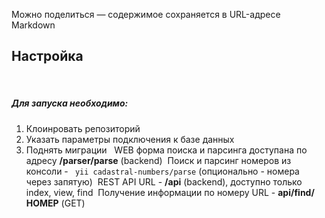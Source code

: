 Можно поделиться — содержимое сохраняется в URL-адресе
Markdown
​
## Настройка
​
##### Для запуска необходимо:
1. Клоинровать репозиторий
2. Указать параметры подключения к базе данных 
3. Поднять миграции
​
​
WEB форма поиска и парсинга доступана по адресу **/parser/parse** (backend)
​
Поиск и парсинг номеров из консоли - ``` yii cadastral-numbers/parse``` (опционально - номера через запятую)
​
REST API URL -  **/api** (backend), доступно только index, view, find
​
Получение информации по номеру URL - **api/find/НОМЕР** (GET)
​
​